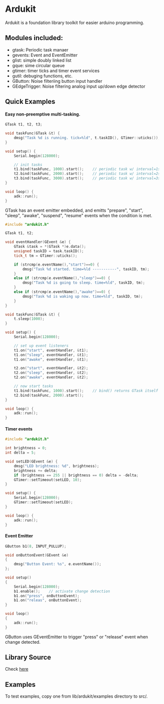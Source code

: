 # Ardukit
Ardukit is a foundation library toolkit for easier arduino programming.

## Modules included:
- gtask: Periodic task manaer
- gevents: Event and EventEmitter
- glist: simple doubly linked list
- gque: sime circular queue
- gtimer: timer ticks and timer event services
- gutil: debuging functions, etc.
- GButton: Noise filteriing button input handler
- GEdgeTrigger: Noise filtering analog input up/down edge detector


## Quick Examples

#### Easy non-preemptive multi-tasking.
```cpp
GTask t1, t2, t3;

void taskFunc(GTask &t) {
    dmsg("Task %d is running. tick=%ld", t.taskID(), GTimer::uticks());
}

void setup() {
    Serial.begin(128000);

    // init tasks
    t1.bind(taskFunc, 1000).start();    // periodic task w/ interval=1sec
    t2.bind(taskFunc, 2000).start();    // periodic task w/ interval=2sec
    t3.bind(taskFunc, 3000).start();    // periodic task w/ interval=3sec
}

void loop() {
    adk::run();
}
```

GTask has an event emitter embedded, and emitts "prepare", "start", "sleep", "awake", "suspend", "resume" events when the condition is met.
```cpp
#include "ardukit.h"

GTask t1, t2;

void eventHandler(GEvent &e) {
    GTask &task = *(GTask *)e.data();
    unsigned taskID = task.taskID();
    tick_t tm = GTimer::uticks();

    if (strcmp(e.eventName(),"start")==0) {
        dmsg("Task %d started. time=%ld -----------", taskID, tm);
    }
    else if (strcmp(e.eventName(),"sleep")==0) {
        dmsg("Task %d is going to sleep. time=%ld", taskID, tm);
    }
    else if (strcmp(e.eventName(),"awake")==0) {
        dmsg("Task %d is waking up now. time=%ld", taskID, tm);
    }
}

void taskFunc(GTask &t) {
    t.sleep(1000);
}

void setup() {
    Serial.begin(128000);

    // set up event listeners
    t1.on("start", eventHandler, &t1);
    t1.on("sleep", eventHandler, &t1);
    t1.on("awake", eventHandler, &t1);

    t2.on("start", eventHandler, &t2);
    t2.on("sleep", eventHandler, &t2);
    t2.on("awake", eventHandler, &t2);

    // now start tasks
    t1.bind(taskFunc, 1000).start();    // bind() returns GTask itself
    t2.bind(taskFunc, 2000).start();
}

void loop() {
    adk::run();
}
```

#### Timer events
```cpp
#include "ardukit.h"

int brightness = 0;
int delta = 5;

void setLED(GEvent &e) {
    dmsg("LED brightness: %d", brightness);
    brightness += delta;
    if (brightness == 255 || brightness == 0) delta = -delta;
    GTimer::setTimeout(setLED, 10);
}

void setup() {
    Serial.begin(128000);
    GTimer::setTimeout(setLED);
}

void loop() {
    adk::run();
}
```

#### Event Emitter
```cpp
GButton b1(8, INPUT_PULLUP);

void onButtonEvent(GEvent &e)
{
    dmsg("Button Event: %s", e.eventName());
};

void setup()
{
    Serial.begin(128000);
    b1.enable();    // activate change detection
    b1.on("press", onButtonEvent);
    b1.on("releas", onButtonEvent);
}

void loop()
{
    adk::run();
}
```

GButton uses GEventEmitter to trigger "press" or "release" event when change detected.


## Library Source
Check [here](lib/ardukit)


## Examples
To test examples, copy one from lib/ardukit/examples directory to src/.
